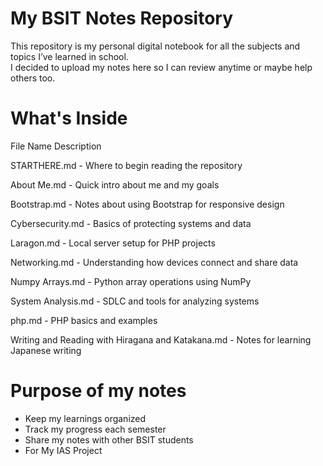 # My BSIT Notes Repository

This repository is my personal digital notebook for all the subjects and topics I’ve learned in school.  
I decided to upload my notes here so I can review anytime or maybe help others too.

# What's Inside

 File Name  Description 
 
 STARTHERE.md - Where to begin reading the repository
 
 About Me.md - Quick intro about me and my goals 
 
 Bootstrap.md - Notes about using Bootstrap for responsive design 
 
 Cybersecurity.md - Basics of protecting systems and data 
 
 Laragon.md - Local server setup for PHP projects 
 
 Networking.md - Understanding how devices connect and share data
 
 Numpy Arrays.md - Python array operations using NumPy 
 
 System Analysis.md - SDLC and tools for analyzing systems 
 
 php.md - PHP basics and examples 
 
 Writing and Reading with Hiragana and Katakana.md - Notes for learning Japanese writing 

# Purpose of my notes

- Keep my learnings organized
- Track my progress each semester
- Share my notes with other BSIT students
- For My IAS Project

